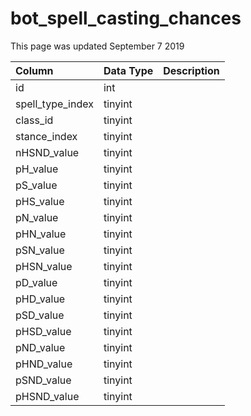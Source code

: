 # bot\_spell\_casting\_chances

This page was updated September 7 2019

| Column | Data Type | Description |
| :--- | :--- | :--- |
| id | int |  |
| spell\_type\_index | tinyint |  |
| class\_id | tinyint |  |
| stance\_index | tinyint |  |
| nHSND\_value | tinyint |  |
| pH\_value | tinyint |  |
| pS\_value | tinyint |  |
| pHS\_value | tinyint |  |
| pN\_value | tinyint |  |
| pHN\_value | tinyint |  |
| pSN\_value | tinyint |  |
| pHSN\_value | tinyint |  |
| pD\_value | tinyint |  |
| pHD\_value | tinyint |  |
| pSD\_value | tinyint |  |
| pHSD\_value | tinyint |  |
| pND\_value | tinyint |  |
| pHND\_value | tinyint |  |
| pSND\_value | tinyint |  |
| pHSND\_value | tinyint |  |

